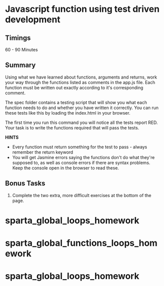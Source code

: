 # Javascript function using test driven development

## Timings

60 - 90 Minutes

## Summary

Using what we have learned about functions, arguments and returns, work your way through the functions listed as comments in the app.js file. Each function must be written out exactly according to it's corresponding comment.

The spec folder contains a testing script that will show you what each function needs to do and whether you have written it correctly. You can run these tests like this by loading the index.html in your browser.

The first time you run this command you will notice all the tests report RED. Your task is to write the functions required that will pass the tests.

**HINTS**

 - Every function must return something for the test to pass - always remember the return keyword
 - You will get Jasmine errors saying the functions don't do what they're supposed to, as well as console errors if there are syntax problems. Keep the console open in the browser to read these.


## Bonus Tasks

 1. Complete the two extra, more difficult exercises at the bottom of the page.
 	
# sparta_global_loops_homework
# sparta_global_functions_loops_homework
# sparta_global_loops_homework
